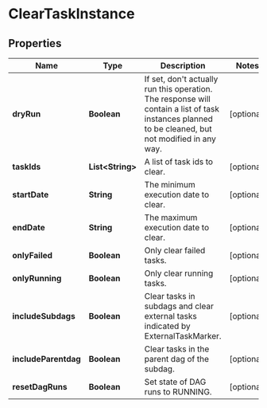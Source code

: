 

# ClearTaskInstance


## Properties

Name | Type | Description | Notes
------------ | ------------- | ------------- | -------------
**dryRun** | **Boolean** | If set, don&#39;t actually run this operation. The response will contain a list of task instances planned to be cleaned, but not modified in any way.  |  [optional]
**taskIds** | **List&lt;String&gt;** | A list of task ids to clear. |  [optional]
**startDate** | **String** | The minimum execution date to clear. |  [optional]
**endDate** | **String** | The maximum execution date to clear. |  [optional]
**onlyFailed** | **Boolean** | Only clear failed tasks. |  [optional]
**onlyRunning** | **Boolean** | Only clear running tasks. |  [optional]
**includeSubdags** | **Boolean** | Clear tasks in subdags and clear external tasks indicated by ExternalTaskMarker. |  [optional]
**includeParentdag** | **Boolean** | Clear tasks in the parent dag of the subdag. |  [optional]
**resetDagRuns** | **Boolean** | Set state of DAG runs to RUNNING. |  [optional]



